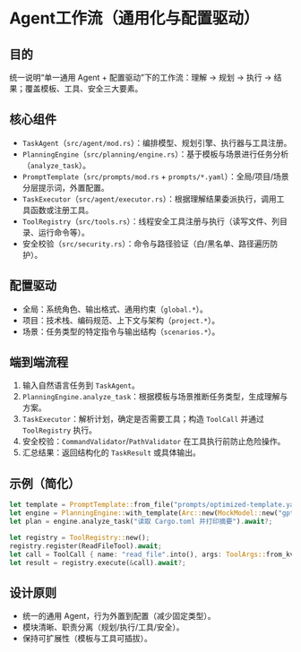 # Agent工作流（通用化与配置驱动）

## 目的
统一说明“单一通用 Agent + 配置驱动”下的工作流：理解 → 规划 → 执行 → 结果；覆盖模板、工具、安全三大要素。

## 核心组件
- `TaskAgent`（`src/agent/mod.rs`）：编排模型、规划引擎、执行器与工具注册。
- `PlanningEngine`（`src/planning/engine.rs`）：基于模板与场景进行任务分析（`analyze_task`）。
- `PromptTemplate`（`src/prompts/mod.rs` + `prompts/*.yaml`）：全局/项目/场景分层提示词，外置配置。
- `TaskExecutor`（`src/agent/executor.rs`）：根据理解结果委派执行，调用工具函数或注册工具。
- `ToolRegistry`（`src/tools.rs`）：线程安全工具注册与执行（读写文件、列目录、运行命令等）。
- 安全校验（`src/security.rs`）：命令与路径验证（白/黑名单、路径遍历防护）。

## 配置驱动
- 全局：系统角色、输出格式、通用约束（`global.*`）。
- 项目：技术栈、编码规范、上下文与架构（`project.*`）。
- 场景：任务类型的特定指令与输出结构（`scenarios.*`）。

## 端到端流程
1. 输入自然语言任务到 `TaskAgent`。
2. `PlanningEngine.analyze_task`：根据模板与场景推断任务类型，生成理解与方案。
3. `TaskExecutor`：解析计划，确定是否需要工具；构造 `ToolCall` 并通过 `ToolRegistry` 执行。
4. 安全校验：`CommandValidator`/`PathValidator` 在工具执行前防止危险操作。
5. 汇总结果：返回结构化的 `TaskResult` 或具体输出。

## 示例（简化）
```rust
let template = PromptTemplate::from_file("prompts/optimized-template.yaml")?;
let engine = PlanningEngine::with_template(Arc::new(MockModel::new("gpt-4".into())), template);
let plan = engine.analyze_task("读取 Cargo.toml 并打印摘要").await?;

let registry = ToolRegistry::new();
registry.register(ReadFileTool).await;
let call = ToolCall { name: "read_file".into(), args: ToolArgs::from_kv("path", "Cargo.toml") };
let result = registry.execute(&call).await?;
```

## 设计原则
- 统一的通用 Agent，行为外置到配置（减少固定类型）。
- 模块清晰、职责分离（规划/执行/工具/安全）。
- 保持可扩展性（模板与工具可插拔）。